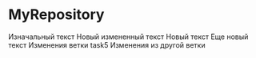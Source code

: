 # MyRepository

Изначальный текст
Новый измененный текст
Новый текст
Еще новый текст
Изменения ветки task5
Изменения из другой ветки
